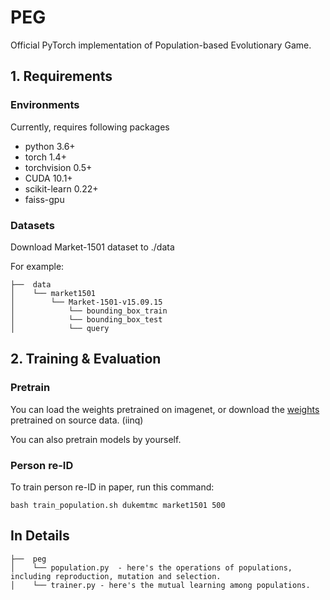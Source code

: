# PEG

Official PyTorch implementation of Population-based Evolutionary Game.

<!-- <p align="center">
    <img src=./img/ARPL.jpg width="800">
</p> -->

## 1. Requirements
### Environments
Currently, requires following packages
- python 3.6+
- torch 1.4+
- torchvision 0.5+
- CUDA 10.1+
- scikit-learn 0.22+
- faiss-gpu

### Datasets
Download Market-1501 dataset to ./data

For example:

```
├──  data  
│    └── market1501  
│        └── Market-1501-v15.09.15
│            └── bounding_box_train
│            └── bounding_box_test
│            └── query
```

## 2. Training & Evaluation
### Pretrain
You can load the weights pretrained on imagenet, or download the [weights](https://pan.baidu.com/s/12rRW4cnMbxe6x1YxXqNbyw) pretrained on source data. (iinq)

You can also pretrain models by yourself.

### Person re-ID
To train person re-ID in paper, run this command:
```train
bash train_population.sh dukemtmc market1501 500
```

## In Details
```
├──  peg
│    └── population.py  - here's the operations of populations, including reproduction, mutation and selection.
│    └── trainer.py - here's the mutual learning among populations.
